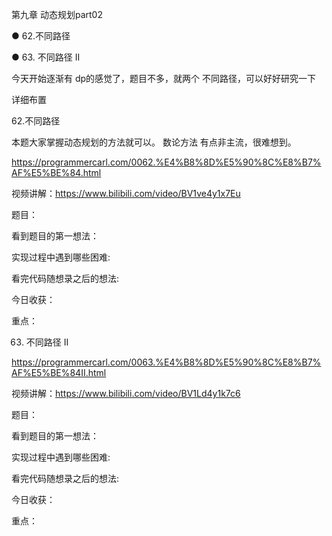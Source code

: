 第九章 动态规划part02


● 62.不同路径 

● 63. 不同路径 II 

今天开始逐渐有 dp的感觉了，题目不多，就两个 不同路径，可以好好研究一下

 详细布置 

 62.不同路径 

本题大家掌握动态规划的方法就可以。 数论方法 有点非主流，很难想到。 

https://programmercarl.com/0062.%E4%B8%8D%E5%90%8C%E8%B7%AF%E5%BE%84.html  

视频讲解：https://www.bilibili.com/video/BV1ve4y1x7Eu

题目：

看到题目的第一想法：

实现过程中遇到哪些困难: 

看完代码随想录之后的想法:

今日收获：

重点：

 63. 不同路径 II 

https://programmercarl.com/0063.%E4%B8%8D%E5%90%8C%E8%B7%AF%E5%BE%84II.html  

视频讲解：https://www.bilibili.com/video/BV1Ld4y1k7c6 

题目：

看到题目的第一想法：

实现过程中遇到哪些困难: 

看完代码随想录之后的想法:

今日收获：

重点：
